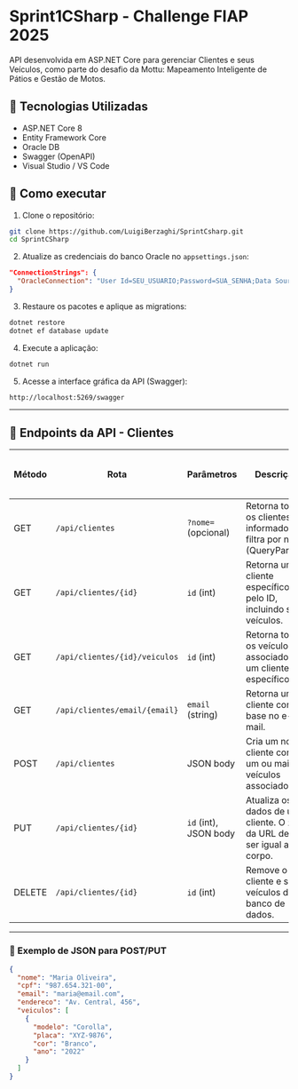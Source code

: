 # Sprint1CSharp - Challenge FIAP 2025

API desenvolvida em ASP.NET Core para gerenciar Clientes e seus Veículos, como parte do desafio da Mottu: Mapeamento Inteligente de Pátios e Gestão de Motos.

## 📌 Tecnologias Utilizadas

* ASP.NET Core 8
* Entity Framework Core
* Oracle DB
* Swagger (OpenAPI)
* Visual Studio / VS Code

## 🚀 Como executar

1. Clone o repositório:

```bash
git clone https://github.com/LuigiBerzaghi/SprintCsharp.git
cd SprintCSharp
```

2. Atualize as credenciais do banco Oracle no `appsettings.json`:

```json
"ConnectionStrings": {
  "OracleConnection": "User Id=SEU_USUARIO;Password=SUA_SENHA;Data Source=oracle.fiap.com.br:1521/ORCL"
}
```

3. Restaure os pacotes e aplique as migrations:

```bash
dotnet restore
dotnet ef database update
```

4. Execute a aplicação:

```bash
dotnet run
```

5. Acesse a interface gráfica da API (Swagger):

```
http://localhost:5269/swagger
```

---

## 📌 Endpoints da API - Clientes

| Método | Rota                          | Parâmetros            | Descrição                                                                  | Exemplo de JSON Body |
| ------ | ----------------------------- | --------------------- | -------------------------------------------------------------------------- | -------------------- |
| GET    | `/api/clientes`               | `?nome=` (opcional)   | Retorna todos os clientes. Se informado, filtra por nome (QueryParam).     | —                    |
| GET    | `/api/clientes/{id}`          | `id` (int)            | Retorna um cliente específico pelo ID, incluindo seus veículos.            | —                    |
| GET    | `/api/clientes/{id}/veiculos` | `id` (int)            | Retorna todos os veículos associados a um cliente específico.              | —                    |
| GET    | `/api/clientes/email/{email}` | `email` (string)      | Retorna um cliente com base no e-mail.                                     | —                    |
| POST   | `/api/clientes`               | JSON body             | Cria um novo cliente com um ou mais veículos associados.                   | Ver abaixo           |
| PUT    | `/api/clientes/{id}`          | `id` (int), JSON body | Atualiza os dados de um cliente. O `id` da URL deve ser igual ao do corpo. | Ver abaixo           |
| DELETE | `/api/clientes/{id}`          | `id` (int)            | Remove o cliente e seus veículos do banco de dados.                        | —                    |

---

### 🧪 Exemplo de JSON para POST/PUT

```json
{
  "nome": "Maria Oliveira",
  "cpf": "987.654.321-00",
  "email": "maria@email.com",
  "endereco": "Av. Central, 456",
  "veiculos": [
    {
      "modelo": "Corolla",
      "placa": "XYZ-9876",
      "cor": "Branco",
      "ano": "2022"
    }
  ]
}
```
